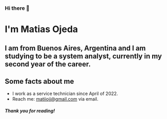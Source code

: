 ### Hi there 👋

# I'm Matias Ojeda
## I am from **Buenos Aires, Argentina** and I am studying to be a system analyst, currently in my second year of the career.
## Some facts about me

* I work as a service technician since April of 2022.
* Reach me: matiiojj@gmail.com via email.

  
##### Thank you for reading! 
